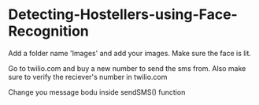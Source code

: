 # Detecting-Hostellers-using-Face-Recognition

Add a folder name 'Images' and add your images. Make sure the face is lit.

Go to twilio.com and buy a new number to send the sms from. Also make sure to verify the reciever's number in twilio.com

Change you message bodu inside sendSMS() function
